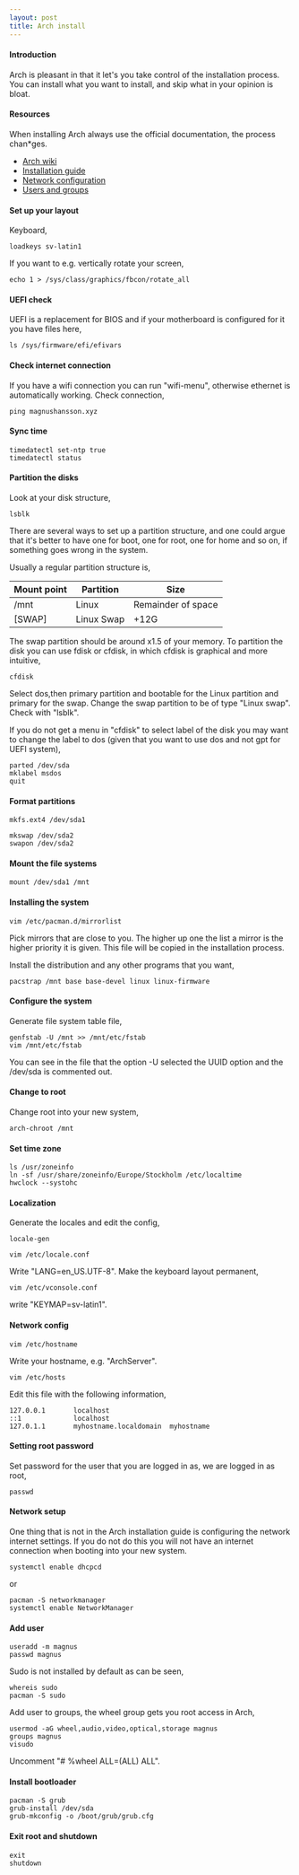 ```yaml
---
layout: post
title: Arch install
---
```


#### Introduction
Arch is pleasant in that it let's you take control of the installation process. You can install what you want to install, and skip what in your opinion is bloat.

#### Resources
When installing Arch always use the official documentation, the process chan*ges.
* [Arch wiki](https://wiki.archlinux.org/)
* [Installation guide](https://wiki.archlinux.org/index.php/Installation_guide)
* [Network configuration](https://wiki.archlinux.org/index.php/Network_configuration)
* [Users and groups](https://wiki.archlinux.org/index.php/Users_and_groups)

#### Set up your layout
Keyboard,
```
loadkeys sv-latin1
```
If you want to e.g. vertically rotate your screen,
```
echo 1 > /sys/class/graphics/fbcon/rotate_all
```

#### UEFI check
UEFI is a replacement for BIOS and if your motherboard is configured for it you have files here,
```
ls /sys/firmware/efi/efivars
```

#### Check internet connection
If you have a wifi connection you can run "wifi-menu", otherwise ethernet is automatically working. Check connection,
```
ping magnushansson.xyz
```

#### Sync time
```
timedatectl set-ntp true
timedatectl status
```

#### Partition the disks
Look at your disk structure,
```
lsblk
```

There are several ways to set up a partition structure, and one could argue that it's better to have one for boot, one for root, one for home and so on, if something goes wrong in the system.

Usually a regular partition structure is,

Mount point | Partition | Size
--- | --- | ---
/mnt | Linux | Remainder of space
[SWAP] | Linux Swap | +12G

The swap partition should be around x1.5 of your memory. To partition the disk you can use fdisk or cfdisk, in which cfdisk is graphical and more intuitive,

```
cfdisk
```
Select dos,then primary partition and bootable for the Linux partition and primary for the swap. Change the swap partition to be of type "Linux swap". Check with "lsblk".

If you do not get a menu in "cfdisk" to select label of the disk you may want to change the label to dos (given that you want to use dos and not gpt for UEFI system),

```
parted /dev/sda
mklabel msdos
quit
```

#### Format partitions

```
mkfs.ext4 /dev/sda1

mkswap /dev/sda2
swapon /dev/sda2
```

#### Mount the file systems
```
mount /dev/sda1 /mnt
```

#### Installing the system
```
vim /etc/pacman.d/mirrorlist
```
Pick mirrors that are close to you. The higher up one the list a mirror is the higher priority it is given. This file will be copied in the installation process.

Install the distribution and any other programs that you want,

```
pacstrap /mnt base base-devel linux linux-firmware
```

#### Configure the system
Generate file system table file,

```
genfstab -U /mnt >> /mnt/etc/fstab
vim /mnt/etc/fstab
```
You can see in the file that the option -U selected the UUID option and the /dev/sda is commented out.

#### Change to root
Change root into your new system,
```
arch-chroot /mnt
```

#### Set time zone
```
ls /usr/zoneinfo
ln -sf /usr/share/zoneinfo/Europe/Stockholm /etc/localtime
hwclock --systohc
```

#### Localization
Generate the locales and edit the config,
```
locale-gen

vim /etc/locale.conf
```
Write "LANG=en_US.UTF-8". Make the keyboard layout permanent,

```
vim /etc/vconsole.conf
```
write "KEYMAP=sv-latin1".

#### Network config
```
vim /etc/hostname
```
Write your hostname, e.g. "ArchServer".

```
vim /etc/hosts
```
Edit this file with the following information,

```
127.0.0.1       localhost
::1             localhost
127.0.1.1	    myhostname.localdomain  myhostname
```

#### Setting root password
Set password for the user that you are logged in as, we are logged in as root,
```
passwd
```

#### Network setup
One thing that is not in the Arch installation guide is configuring the network internet settings. If you do not do this you will not have an internet connection when booting into your new system.

```
systemctl enable dhcpcd
```

or

```
pacman -S networkmanager
systemctl enable NetworkManager
```

#### Add user
```
useradd -m magnus
passwd magnus
```

Sudo is not installed by default as can be seen,
```
whereis sudo
pacman -S sudo
```

Add user to groups, the wheel group gets you root access in Arch,

```
usermod -aG wheel,audio,video,optical,storage magnus
groups magnus
visudo
```
Uncomment "# %wheel ALL=(ALL) ALL".

#### Install bootloader
```
pacman -S grub
grub-install /dev/sda
grub-mkconfig -o /boot/grub/grub.cfg
```

#### Exit root and shutdown
```
exit
shutdown
```








